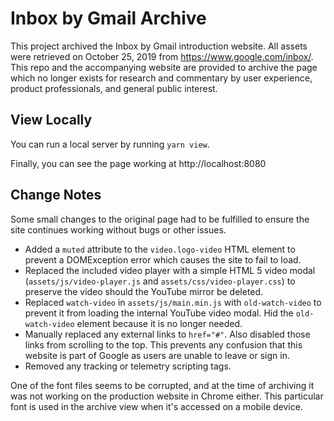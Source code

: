 # Inbox by Gmail Archive

This project archived the Inbox by Gmail introduction website. All assets were retrieved on October 25, 2019 from https://www.google.com/inbox/. This repo and the accompanying website are provided to archive the page which no longer exists for research and commentary by user experience, product professionals, and general public interest.

## View Locally

You can run a local server by running `yarn view`.

Finally, you can see the page working at http://localhost:8080

## Change Notes

Some small changes to the original page had to be fulfilled to ensure the site continues working without bugs or other issues.

- Added a `muted` attribute to the `video.logo-video` HTML element to prevent a DOMException error which causes the site to fail to load.
- Replaced the included video player with a simple HTML 5 video modal (`assets/js/video-player.js` and `assets/css/video-player.css`) to preserve the video should the YouTube mirror be deleted.
- Replaced `watch-video` in `assets/js/main.min.js` with `old-watch-video` to prevent it from loading the internal YouTube video modal. Hid the `old-watch-video` element because it is no longer needed.
- Manually replaced any external links to  `href="#"`. Also disabled those links from scrolling to the top. This prevents any confusion that this website is part of Google as users are unable to leave or sign in.
- Removed any tracking or telemetry scripting tags.

One of the font files seems to be corrupted, and at the time of archiving it was not working on the production website in Chrome either. This particular font is used in the archive view when it's accessed on a mobile device.
